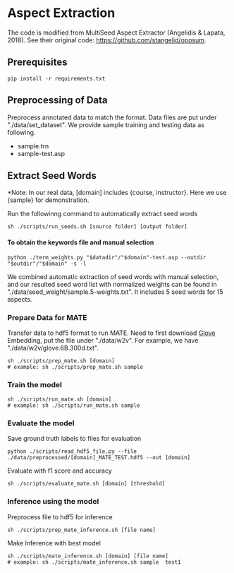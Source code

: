 # Aspect Extraction

The code is modified from MultiSeed Aspect Extractor (Angelidis & Lapata, 2018). See their original code: https://github.com/stangelid/oposum. 

## Prerequisites
```
pip install -r requirements.txt
```

## Preprocessing of Data
Preprocess annotated data to match the format. Data files are put under "./data/set_dataset". We provide sample training and testing data as following.

- sample.trn
- sample-test.asp

## Extract Seed Words

*Note: In our real data, [domain] includes {course, instructor}. Here we use {sample} for demonstration.

Run the followinng command to automatically extract seed words

```commandline
sh ./scripts/run_seeds.sh [source folder] [output folder]
```

#### To obtain the keywords file and manual selection

```
python ./term_weights.py "$datadir"/"$domain"-test.asp --outdir "$outdir"/"$domain" -s -l
```
We combined automatic extraction of seed words with manual selection, and our resulted seed word list with normalized weights can be found in "./data/seed_weight/sample.5-weights.txt". It includes 5 seed words for 15 aspects.

### Prepare Data for MATE

Transfer data to hdf5 format to run MATE. Need to first download [Glove](https://nlp.stanford.edu/projects/glove/) Embedding, put the file under "./data/w2v". For example, we have "./data/w2v/glove.6B.300d.txt".

```commandline
sh ./scripts/prep_mate.sh [domain]
# example: sh ./scripts/prep_mate.sh sample
```

### Train the model

```commandline
sh ./scripts/run_mate.sh [domain]
# example: sh ./scripts/run_mate.sh sample
```

### Evaluate the model

Save ground truth labels to files for evaluation

```commandline
python ./scripts/read_hdf5_file.py --file ./data/preprocessed/[domain]_MATE_TEST.hdf5 --out [domain]
```

Evaluate with f1 score and accuracy

```commandline
sh ./scripts/evaluate_mate.sh [domain] [threshold]
```

### Inference using the model

Preprocess file to hdf5 for inference

```commandline
sh ./scripts/prep_mate_inference.sh [file name]
```

Make Inference with best model

```commandline
sh ./scripts/mate_inference.sh [domain] [file name]
# example: sh ./scripts/mate_inference.sh sample  test1
```

